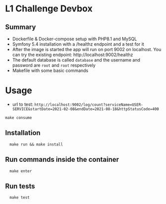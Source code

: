 # L1 Challenge Devbox

## Summary

- Dockerfile & Docker-compose setup with PHP8.1 and MySQL
- Symfony 5.4 installation with a /healthz endpoint and a test for it
- After the image is started the app will run on port 9002 on localhost. You can try the existing
  endpoint: http://localhost:9002/healthz
- The default database is called `database` and the username and password are `root` and `root`
  respectively
- Makefile with some basic commands

# Usage

- url to test: `http://localhost:9002/log/count?serviceName=USER-SERVICE&startDate=2021-02-08&endDate=2021-08-18&httpStatusCode=400`

```shell
make consume
```

## Installation

```
  make run && make install
```

## Run commands inside the container

```
  make enter
```

## Run tests

```
  make test
```

